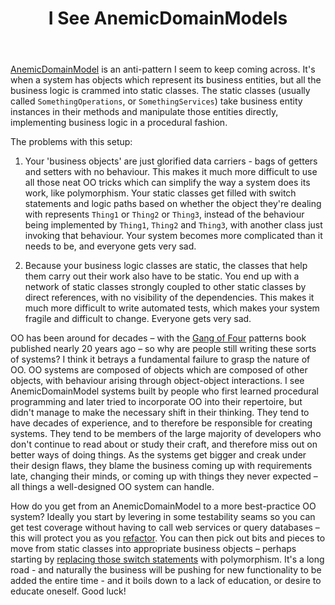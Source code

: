 ﻿---
layout: post
title: I See AnemicDomainModels
excerpt: AnemicDomainModel is an anti-pattern I seem to keep coming across. Here's an overview of it, the problems it causes, and some pointers on leaving it behind.
tags: [Programming Practices, Patterns, Domain Driven Design (DDD)]
---

[AnemicDomainModel](https://www.martinfowler.com/bliki/AnemicDomainModel.html) is an anti-pattern I seem 
to keep coming across. It's when a system has objects which represent its business entities, but all the 
business logic is crammed into static classes. The static classes (usually called `SomethingOperations`, 
or `SomethingServices`) take business entity instances in their methods and manipulate those entities 
directly, implementing business logic in a procedural fashion.

The problems with this setup:

1. Your 'business objects' are just glorified data carriers - bags of getters and setters with no 
   behaviour. This makes it much more difficult to use all those neat OO tricks which can simplify the 
   way a system does its work, like polymorphism. Your static classes get filled with switch statements 
   and logic paths based on whether the object they're dealing with represents `Thing1` or `Thing2` or 
   `Thing3`, instead of the behaviour being implemented by `Thing1`, `Thing2` and `Thing3`, with another 
   class just invoking that behaviour. Your system becomes more complicated than it needs to be, and 
   everyone gets very sad.

2. Because your business logic classes are static, the classes that help them carry out their work also 
   have to be static. You end up with a network of static classes strongly coupled to other static classes 
   by direct references, with no visibility of the dependencies. This makes it much more difficult to 
   write automated tests, which makes your system fragile and difficult to change. Everyone gets very sad.

OO has been around for decades – with the 
[Gang of Four](https://www.amazon.co.uk/Design-patterns-elements-reusable-object-oriented/dp/0201633612) 
patterns book published nearly 20 years ago – so why are people still writing these sorts of systems? 
I think it betrays a fundamental failure to grasp the nature of OO. OO systems are composed of objects 
which are composed of other objects, with behaviour arising through object-object interactions. I see 
AnemicDomainModel systems built by people who first learned procedural programming and later tried to 
incorporate OO into their repertoire, but didn't manage to make the necessary shift in their thinking. 
They tend to have decades of experience, and to therefore be responsible for creating systems. They 
tend to be members of the large majority of developers who don't continue to read about or study their 
craft, and therefore miss out on better ways of doing things. As the systems get bigger and creak under 
their design flaws, they blame the business coming up with requirements late, changing their minds, or 
coming up with things they never expected – all things a well-designed OO system can handle.

How do you get from an AnemicDomainModel to a more best-practice OO system? Ideally you start by levering
in some testability seams so you can get test coverage without having to call web services or query 
databases – this will protect you as you [refactor](https://refactoring.com). You can then pick out bits
and pieces to move from static classes into appropriate business objects – perhaps starting by 
[replacing those switch statements](https://sourcemaking.com/refactoring/replace-conditional-with-polymorphism)
with polymorphism. It's a long road - and naturally the business will be pushing for new functionality 
to be added the entire time - and it boils down to a lack of education, or desire to educate oneself. 
Good luck!